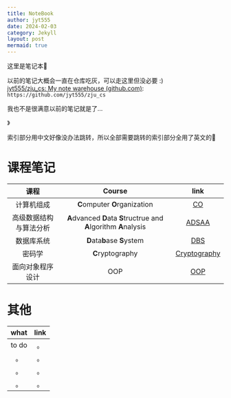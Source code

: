 ```yaml
---
title: NoteBook
author: jyt555
date: 2024-02-03
category: Jekyll
layout: post
mermaid: true
---
```


这里是笔记本:book:

以前的笔记大概会一直在仓库吃灰，可以走这里但没必要 :) <br/>
[jyt555/zju_cs: My note warehouse (github.com)](https://github.com/jyt555/zju_cs): `https://github.com/jyt555/zju_cs`

我也不是很满意以前的笔记就是了…

》

索引部分用中文好像没办法跳转，所以全部需要跳转的索引部分全用了英文的:anger:



# 课程笔记

|          课程          |                            Course                            |                             link                             |
| :--------------------: | :----------------------------------------------------------: | :----------------------------------------------------------: |
|       计算机组成       |                **C**omputer **O**rganization                 |      [CO](https://jyt555.github.io/2024-02-04-co.html)       |
| 高级数据结构与算法分析 | **A**dvanced **D**ata **S**tructrue and **A**lgorithm **A**nalysis |   [ADSAA](https://jyt555.github.io/2024-02-04-adsaa.html)    |
|       数据库系统       |                 **D**ata**b**ase **S**ystem                  |     [DBS](https://jyt555.github.io/2024-02-04-dbs.html)      |
|         密码学         |                       **C**ryptography                       | [Cryptography](https://jyt555.github.io/2024-02-04-cryptography.html) |
|    面向对象程序设计    |                             OOP                              |     [OOP](https://jyt555.github.io/2024-02-04-oop.html)      |



# 其他

| what  | link |
| :---: | :--: |
| to do |  。  |
|  。   |  。  |
|  。   |  。  |
|  。   |  。  |